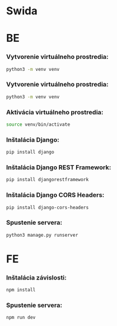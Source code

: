 # Swida
# BE
### Vytvorenie virtuálneho prostredia:
```bash
python3 -m venv venv
```
### Vytvorenie virtuálneho prostredia:
```bash
python3 -m venv venv
```
### Aktivácia virtuálneho prostredia:
```bash
source venv/bin/activate
```
### Inštalácia Django:
```bash
pip install django
```
### Inštalácia Django REST Framework:
```bash
pip install djangorestframework
```
### Inštalácia Django CORS Headers:
```bash
pip install django-cors-headers
```
### Spustenie servera:
```bash
python3 manage.py runserver
```
# FE
### Inštalácia závislosti:
```bash
npm install
```
### Spustenie servera:
```bash
npm run dev
```
